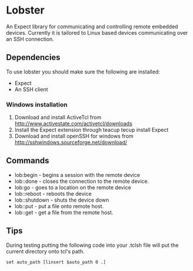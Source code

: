 # Lobster


An Expect library for communicating and controlling remote embedded devices. Currently it is tailored to Linux based devices communicating over an SSH connection.

## Dependencies
To use lobster you should make sure the following are installed:

- Expect 
- An SSH client

### Windows installation
1. Download and install ActiveTcl from http://www.activestate.com/activetcl/downloads
2. Install the Expect extension through teacup
	tecup install Expect
3. Download and install openSSH for windows from http://sshwindows.sourceforge.net/download/

Commands
--------

- lob:begin - begins a session with the remote device
- lob::done - closes the connection to the remote device.
- lob:go - goes to a location on the remote device
- lob::reboot - reboots the device
- lob::shutdown - shuts the device down
- lob::put - put a file onto remote host.
- lob::get - get a file from the remote host.

Tips
----

During testing putting the following code into your .tclsh file will put the current directory onto tcl's path.

	set auto_path [linsert $auto_path 0 .]